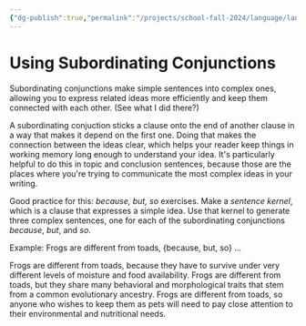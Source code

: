 ```yaml
---
{"dg-publish":true,"permalink":"/projects/school-fall-2024/language/language-review/subordinating-conjunctions/"}
---
```



# Using Subordinating Conjunctions

Subordinating conjunctions make simple sentences into complex ones, allowing you to express related ideas more efficiently and keep them connected with each other. (See what I did there?)

A subordinating conjuction sticks a clause onto the end of another clause in a way that makes it depend on the first one. Doing that makes the connection between the ideas clear, which helps your reader keep things in working memory long enough to understand your idea. It's particularly helpful to do this in topic and conclusion sentences, because those are the places where you're trying to communicate the most complex ideas in your writing.

Good practice for this: *because, but, so* exercises. Make a *sentence kernel*, which is a clause that expresses a simple idea. Use that kernel to generate three complex sentences, one for each of the subordinating conjunctions *because*, *but*, and *so*.

Example: Frogs are different from toads, {because, but, so} ...

Frogs are different from toads, because they have to survive under very different levels of moisture and food availability.
Frogs are different from toads, but they share many behavioral and morphological traits that stem from a common evolutionary ancestry.
Frogs are different from toads, so anyone who wishes to keep them as pets will need to pay close attention to their environmental and nutritional needs.

